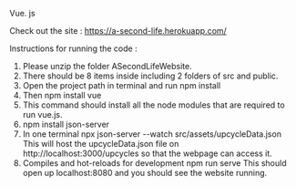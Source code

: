 Vue. js

Check out the site : https://a-second-life.herokuapp.com/

Instructions for running the code :

1. Please unzip the folder ASecondLifeWebsite.
2. There should be 8 items inside including 2 folders of src and public.
3. Open the project path in terminal and run 
	npm install
4. Then
	npm install vue
5. This command should install all the node modules that are required to run vue.js. 
6. npm install json-server
7. In one terminal
	npx json-server --watch src/assets/upcycleData.json
This will host the upcycleData.json file on http://localhost:3000/upcycles so that the webpage can access it.
8. Compiles and hot-reloads for development
	npm run serve
This should open up localhost:8080 and you should see the website running.

	
	

